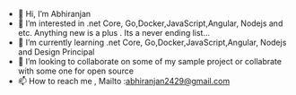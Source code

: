 - 👋 Hi, I’m Abhiranjan  
- 👀 I’m interested in .net Core, Go,Docker,JavaScript,Angular, Nodejs and etc. Anything new is a plus .  Its a never ending list...
- 🌱 I’m currently learning .net Core, Go,Docker,JavaScript,Angular, Nodejs and Design Principal
- 💞️ I’m looking to collaborate on  some of my sample project or collabrate with some one for open source
- 📫 How to reach me , Mailto :abhiranjan2429@gmail.com

<!---
abhiranjan2429/abhiranjan2429 is a ✨ special ✨ repository because its `README.md` (this file) appears on your GitHub profile.
You can click the Preview link to take a look at your changes.
--->
